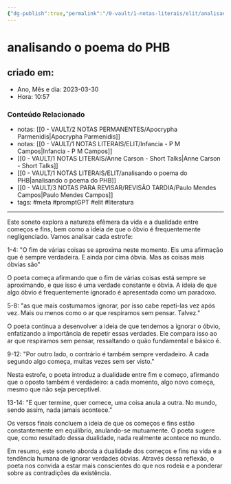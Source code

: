 ```yaml
---
{"dg-publish":true,"permalink":"/0-vault/1-notas-literais/elit/analisando-o-poema-do-phb/","tags":["meta","promptGPT","elit","literatura"],"dgHomeLink":true,"dgShowLocalGraph":true,"dgShowFileTree":true,"dgEnableSearch":true}
---
```


# analisando o poema do PHB

## criado em: 
-  Ano, Mês e dia: 2023-03-30
- Hora: 10:57

### Conteúdo Relacionado
- notas: [[0 - VAULT/2 NOTAS PERMANENTES/Apocrypha Parmenidis\|Apocrypha Parmenidis]]
- notas: [[0 - VAULT/1 NOTAS LITERAIS/ELIT/Infancia - P M Campos\|Infancia - P M Campos]]
- [[0 - VAULT/1 NOTAS LITERAIS/Anne Carson - Short Talks\|Anne Carson - Short Talks]]
- [[0 - VAULT/1 NOTAS LITERAIS/ELIT/analisando o poema do PHB\|analisando o poema do PHB]]
- [[0 - VAULT/3 NOTAS PARA REVISAR/REVISÃO TARDIA/Paulo Mendes Campos\|Paulo Mendes Campos]]
- tags: #meta #promptGPT #elit #literatura 
---
Este soneto explora a natureza efêmera da vida e a dualidade entre começos e fins, bem como a ideia de que o óbvio é frequentemente negligenciado. Vamos analisar cada estrofe:

1-4: "O fim de várias coisas se aproxima neste momento. Eis uma afirmação que é sempre verdadeira. E ainda por cima óbvia. Mas as coisas mais óbvias são"

O poeta começa afirmando que o fim de várias coisas está sempre se aproximando, e que isso é uma verdade constante e óbvia. A ideia de que algo óbvio é frequentemente ignorado é apresentada como um paradoxo.

5-8: "as que mais costumamos ignorar, por isso cabe repeti-las vez após vez. Mais ou menos como o ar que respiramos sem pensar. Talvez."

O poeta continua a desenvolver a ideia de que tendemos a ignorar o óbvio, enfatizando a importância de repetir essas verdades. Ele compara isso ao ar que respiramos sem pensar, ressaltando o quão fundamental e básico é.

9-12: "Por outro lado, o contrário é também sempre verdadeiro. A cada segundo algo começa, muitas vezes sem ser visto."

Nesta estrofe, o poeta introduz a dualidade entre fim e começo, afirmando que o oposto também é verdadeiro: a cada momento, algo novo começa, mesmo que não seja perceptível.

13-14: "E quer termine, quer comece, uma coisa anula a outra. No mundo, sendo assim, nada jamais acontece."

Os versos finais concluem a ideia de que os começos e fins estão constantemente em equilíbrio, anulando-se mutuamente. O poeta sugere que, como resultado dessa dualidade, nada realmente acontece no mundo.

Em resumo, este soneto aborda a dualidade dos começos e fins na vida e a tendência humana de ignorar verdades óbvias. Através dessa reflexão, o poeta nos convida a estar mais conscientes do que nos rodeia e a ponderar sobre as contradições da existência.